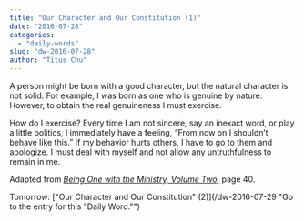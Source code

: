 ```yaml
---
title: "Our Character and Our Constitution (1)"
date: "2016-07-28"
categories: 
  - "daily-words"
slug: "dw-2016-07-28"
author: "Titus Chu"
---
```


A person might be born with a good character, but the natural character is not solid. For example, I was born as one who is genuine by nature. However, to obtain the real genuineness I must exercise.

How do I exercise? Every time I am not sincere, say an inexact word, or play a little politics, I immediately have a feeling, “From now on I shouldn’t behave like this.” If my behavior hurts others, I have to go to them and apologize. I must deal with myself and not allow any untruthfulness to remain in me.

Adapted from _[Being One with the Ministry, Volume Two,](/book-one-with-the-ministry-vol-2/ "Go to the listing for this book.")_ page 40.

Tomorrow: ["Our Character and Our Constitution" (2)](/dw-2016-07-29 "Go to the entry for this "Daily Word."")

